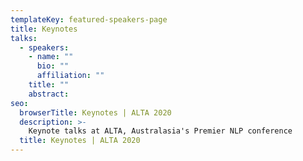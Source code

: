 ```yaml
---
templateKey: featured-speakers-page
title: Keynotes
talks:
  - speakers:
    - name: ""
      bio: ""
      affiliation: ""
    title: ""
    abstract:
seo:
  browserTitle: Keynotes | ALTA 2020
  description: >-
    Keynote talks at ALTA, Australasia's Premier NLP conference
  title: Keynotes | ALTA 2020
---
```


